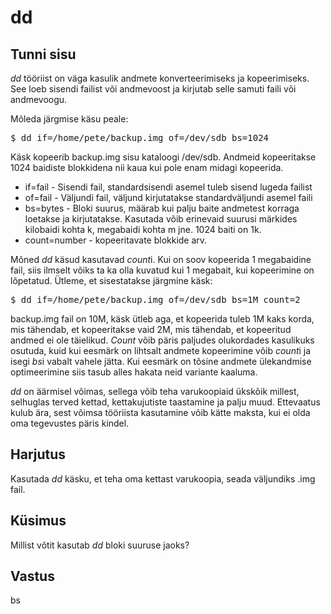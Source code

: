 # dd

## Tunni sisu

*dd* tööriist on väga kasulik andmete konverteerimiseks ja kopeerimiseks. See loeb sisendi failist või andmevoost ja kirjutab selle samuti faili või andmevoogu.

Mõleda järgmise käsu peale:

<pre>$ dd if=/home/pete/backup.img of=/dev/sdb bs=1024 </pre>

Käsk kopeerib backup.img sisu kataloogi /dev/sdb. Andmeid kopeeritakse 1024 baidiste blokkidena nii kaua kui pole enam midagi kopeerida.

<ul>
<li>if=fail - Sisendi fail, standardsisendi asemel tuleb sisend lugeda failist</li>
<li>of=fail - Väljundi fail, väljund kirjutatakse standardväljundi asemel faili</li>
<li>bs=bytes - Bloki suurus, määrab kui palju baite andmetest korraga loetakse ja kirjutatakse. Kasutada võib erinevaid suurusi märkides kilobaidi kohta k, megabaidi kohta m jne. 1024 baiti on 1k.</li>
<li>count=number - kopeeritavate blokkide arv.</li>
</ul>

Mõned *dd* käsud kasutavad *count*i. Kui on soov kopeerida 1 megabaidine fail, siis ilmselt võiks ta ka olla kuvatud kui 1 megabait, kui kopeerimine on lõpetatud. Ütleme, et sisestatakse järgmine käsk:

<pre>$ dd if=/home/pete/backup.img of=/dev/sdb bs=1M count=2</pre>

backup.img fail on 10M, käsk ütleb aga, et kopeerida tuleb 1M kaks korda, mis tähendab, et kopeeritakse vaid 2M, mis tähendab, et kopeeritud andmed ei ole täielikud. *Count* võib päris paljudes olukordades kasulikuks osutuda, kuid kui eesmärk on lihtsalt andmete kopeerimine võib *count*i ja isegi *bs*i vabalt vahele jätta. Kui eesmärk on tõsine andmete ülekandmise optimeerimine siis tasub alles hakata neid variante kaaluma.

*dd* on äärmisel võimas, sellega võib teha varukoopiaid ükskõik millest, selhuglas terved kettad, kettakujutiste taastamine ja palju muud. Ettevaatus kulub ära, sest võimsa tööriista kasutamine võib kätte maksta, kui ei olda oma tegevustes päris kindel.

## Harjutus

Kasutada *dd* käsku, et teha oma kettast varukoopia, seada väljundiks .img fail.

## Küsimus

Millist võtit kasutab *dd* bloki suuruse jaoks?

## Vastus

bs
